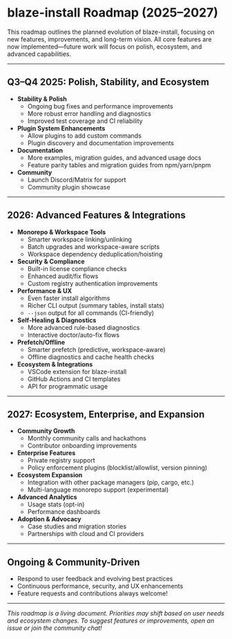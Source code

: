 # blaze-install Roadmap (2025–2027)

This roadmap outlines the planned evolution of blaze-install, focusing on new features, improvements, and long-term vision. All core features are now implemented—future work will focus on polish, ecosystem, and advanced capabilities.

---

## **Q3–Q4 2025: Polish, Stability, and Ecosystem**

- **Stability & Polish**
  - Ongoing bug fixes and performance improvements
  - More robust error handling and diagnostics
  - Improved test coverage and CI reliability
- **Plugin System Enhancements**
  - Allow plugins to add custom commands
  - Plugin discovery and documentation improvements
- **Documentation**
  - More examples, migration guides, and advanced usage docs
  - Feature parity tables and migration guides from npm/yarn/pnpm
- **Community**
  - Launch Discord/Matrix for support
  - Community plugin showcase

---

## **2026: Advanced Features & Integrations**

- **Monorepo & Workspace Tools**
  - Smarter workspace linking/unlinking
  - Batch upgrades and workspace-aware scripts
  - Workspace dependency deduplication/hoisting
- **Security & Compliance**
  - Built-in license compliance checks
  - Enhanced audit/fix flows
  - Custom registry authentication improvements
- **Performance & UX**
  - Even faster install algorithms
  - Richer CLI output (summary tables, install stats)
  - `--json` output for all commands (CI-friendly)
- **Self-Healing & Diagnostics**
  - More advanced rule-based diagnostics
  - Interactive doctor/auto-fix flows
- **Prefetch/Offline**
  - Smarter prefetch (predictive, workspace-aware)
  - Offline diagnostics and cache health checks
- **Ecosystem & Integrations**
  - VSCode extension for blaze-install
  - GitHub Actions and CI templates
  - API for programmatic usage

---

## **2027: Ecosystem, Enterprise, and Expansion**

- **Community Growth**
  - Monthly community calls and hackathons
  - Contributor onboarding improvements
- **Enterprise Features**
  - Private registry support
  - Policy enforcement plugins (blocklist/allowlist, version pinning)
- **Ecosystem Expansion**
  - Integration with other package managers (pip, cargo, etc.)
  - Multi-language monorepo support (experimental)
- **Advanced Analytics**
  - Usage stats (opt-in)
  - Performance dashboards
- **Adoption & Advocacy**
  - Case studies and migration stories
  - Partnerships with cloud and CI providers

---

## **Ongoing & Community-Driven**

- Respond to user feedback and evolving best practices
- Continuous performance, security, and UX enhancements
- Feature requests and contributions always welcome!

---

_This roadmap is a living document. Priorities may shift based on user needs and ecosystem changes. To suggest features or improvements, open an issue or join the community chat!_
